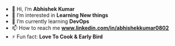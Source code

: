 - 👋 Hi, I’m **Abhishek Kumar**
- 👀 I’m interested in **Learning New things**
- 🌱 I’m currently learning **DevOps** 
- 📫 How to reach me **www.linkedin.com/in/abhishekkumar0802**
- ⚡ Fun fact: **Love To Cook & Early Bird**

<!---
ABHI080291/ABHI080291 is a ✨ special ✨ repository because its `README.md` (this file) appears on your GitHub profile.
You can click the Preview link to take a look at your changes.
--->
